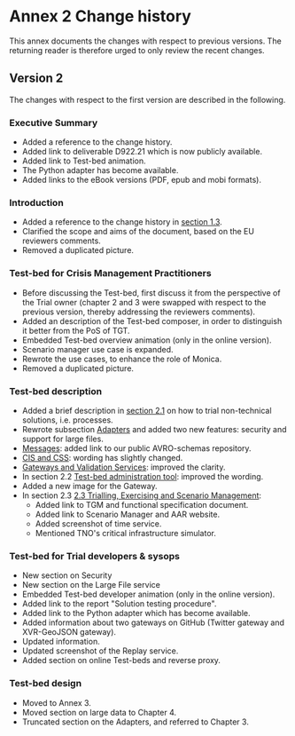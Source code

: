 # Annex 2 Change history

This annex documents the changes with respect to previous versions. The returning reader is therefore urged to only review the recent changes.

## Version 2

The changes with respect to the first version are described in the following.

### Executive Summary

- Added a reference to the change history.
- Added link to deliverable D922.21 which is now publicly available.
- Added link to Test-bed animation.
- The Python adapter has become available.
- Added links to the eBook versions (PDF, epub and mobi formats).

### Introduction

- Added a reference to the change history in [section 1.3](introduction.md#13-organisation-of-the-document).
- Clarified the scope and aims of the document, based on the EU reviewers comments.
- Removed a duplicated picture.

### Test-bed for Crisis Management Practitioners

- Before discussing the Test-bed, first discuss it from the perspective of the Trial owner (chapter 2 and 3 were swapped with respect to the previous version, thereby addressing the reviewers comments).
- Added an description of the Test-bed composer, in order to distinguish it better from the PoS of TGT.
- Embedded Test-bed overview animation (only in the online version).
- Scenario manager use case is expanded.
- Rewrote the use cases, to enhance the role of Monica.
- Removed a duplicated picture.

### Test-bed description

- Added a brief description in [section 2.1](test-bed-description.md#21-core) on how to trial non-technical solutions, i.e. processes.
- Rewrote subsection [Adapters](test-bed-description.md#adapters) and added two new features: security and support for large files.
- [Messages](test-bed-description.md#messages): added link to our public AVRO-schemas repository.
- [CIS and CSS](test-bed-description.md#cis-and-css): wording has slightly changed.
- [Gateways and Validation Services](test-bed-description.md#gateways-and-validation-services): improved the clarity.
- In section 2.2 [Test-bed administration tool](test-bed-description.md#22test-bed-administration-tool): improved the wording.
- Added a new image for the Gateway.
- In section 2.3 [2.3 Trialling, Exercising and Scenario Management](test-bed-description.md#23-trialling-exercising-and-scenario-management):
  - Added link to TGM and functional specification document.
  - Added link to Scenario Manager and AAR website.
  - Added screenshot of time service.
  - Mentioned TNO's critical infrastructure simulator.

### Test-bed for Trial developers & sysops

- New section on Security
- New section on the Large File service
- Embedded Test-bed developer animation (only in the online version).
- Added link to the report "Solution testing procedure".
- Added link to the Python adapter which has become available.
- Added information about two gateways on GitHub (Twitter gateway and XVR-GeoJSON gateway).
- Updated information.
- Updated screenshot of the Replay service.
- Added section on online Test-beds and reverse proxy.

### Test-bed design

- Moved to Annex 3.
- Moved section on large data to Chapter 4.
- Truncated section on the Adapters, and referred to Chapter 3.
